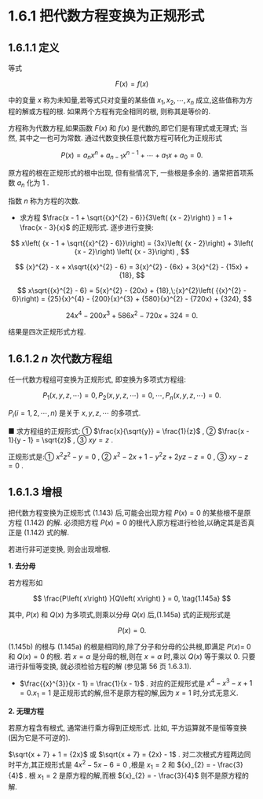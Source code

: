 # 1.6.1 把代数方程变换为正规形式

## 1.6.1.1 定义

等式

$$
F\left( x\right)  = f\left( x\right)  \tag{1.142}
$$

中的变量 $x$ 称为未知量,若等式只对变量的某些值 ${x}_{1},{x}_{2},\cdots ,{x}_{n}$ 成立,这些值称为方程的解或方程的根. 如果两个方程有完全相同的根, 则称其是等价的.

方程称为代数方程,如果函数 $F\left( x\right)$ 和 $f\left( x\right)$ 是代数的,即它们是有理式或无理式; 当然, 其中之一也可为常数. 通过代数变换任意代数方程可转化为正规形式

$$
P\left( x\right)  = {a}_{n}{x}^{n} + {a}_{n - 1}{x}^{n - 1} + \cdots  + {a}_{1}x + {a}_{0} = 0. \tag{1.143}
$$

原方程的根在正规形式的根中出现, 但有些情况下, 一些根是多余的. 通常把首项系数 ${a}_{n}$ 化为 1 .

指数 $n$ 称为方程的次数.

- 求方程 $\frac{x - 1 + \sqrt{{x}^{2} - 6}}{3\left( {x - 2}\right) } = 1 + \frac{x - 3}{x}$ 的正规形式. 逐步进行变换:

$$
x\left( {x - 1 + \sqrt{{x}^{2} - 6}}\right)  = {3x}\left( {x - 2}\right)  + 3\left( {x - 2}\right) \left( {x - 3}\right) ,
$$

$$
{x}^{2} - x + x\sqrt{{x}^{2} - 6} = 3{x}^{2} - {6x} + 3{x}^{2} - {15x} + {18},
$$

$$
x\sqrt{{x}^{2} - 6} = 5{x}^{2} - {20x} + {18},\;{x}^{2}\left( {{x}^{2} - 6}\right)  = {25}{x}^{4} - {200}{x}^{3} + {580}{x}^{2} - {720x} + {324},
$$

$$
{24}{x}^{4} - {200}{x}^{3} + {586}{x}^{2} - {720x} + {324} = 0.
$$

结果是四次正规形式方程.

## 1.6.1.2 $n$ 次代数方程组

任一代数方程组可变换为正规形式, 即变换为多项式方程组:

$$
{P}_{1}\left( {x, y, z,\cdots }\right)  = 0,{P}_{2}\left( {x, y, z,\cdots }\right)  = 0,\cdots ,{P}_{n}\left( {x, y, z,\cdots }\right)  = 0. \tag{1.144}
$$

${P}_{i}\left( {i = 1,2,\cdots , n}\right)$ 是关于 $x, y, z,\cdots$ 的多项式.

■ 求方程组的正规形式: ① $\frac{x}{\sqrt{y}} = \frac{1}{z}$ , ② $\frac{x - 1}{y - 1} = \sqrt{z}$ , ③ ${xy} = z$ .

正规形式是:① ${x}^{2}{z}^{2} - y = 0$ , ② ${x}^{2} - {2x} + 1 - {y}^{2}z + {2yz} - z = 0$ , ③ ${xy} - z = 0$ .

## 1.6.1.3 增根

把代数方程变换为正规形式 (1.143) 后,可能会出现方程 $P\left( x\right)  = 0$ 的某些根不是原方程 (1.142) 的解. 必须把方程 $P\left( x\right)  = 0$ 的根代入原方程进行检验,以确定其是否真正是 (1.142) 式的解.

若进行非可逆变换, 则会出现增根.

**1. 去分母**

若方程形如

$$
\frac{P\left( x\right) }{Q\left( x\right) } = 0, \tag{1.145a}
$$

其中, $P\left( x\right)$ 和 $Q\left( x\right)$ 为多项式,则乘以分母 $Q\left( x\right)$ 后,(1.145a) 式的正规形式是

$$
P\left( x\right)  = 0\text{.} \tag{1.145b}
$$

(1.145b) 的根与 (1.145a) 的根是相同的,除了分子和分母的公共根,即满足 $P\left( x\right)  =$ 0 和 $Q\left( x\right)  = 0$ 的根. 若 $x = \alpha$ 是分母的根,则在 $x = \alpha$ 时,乘以 $Q\left( x\right)$ 等于乘以 0. 只要进行非恒等变换, 就必须检验方程的解 (参见第 56 页 1.6.3.1).

- $\frac{{x}^{3}}{x - 1} = \frac{1}{x - 1}$ . 对应的正规形式是 ${x}^{4} - {x}^{3} - x + 1 = 0.{x}_{1} = 1$ 是正规形式的解,但不是原方程的解,因为 $x = 1$ 时,分式无意义.

**2. 无理方程**

若原方程含有根式, 通常进行乘方得到正规形式. 比如, 平方运算就不是恒等变换 (因为它是不可逆的).

$\sqrt{x + 7} + 1 = {2x}$ 或 $\sqrt{x + 7} = {2x} - 1$ . 对二次根式方程两边同时平方,其正规形式是 $4{x}^{2} - {5x} - 6 = 0$ ,根是 ${x}_{1} = 2$ 和 ${x}_{2} =  - \frac{3}{4}$ . 根 ${x}_{1} = 2$ 是原方程的解,而根 ${x}_{2} =  - \frac{3}{4}$ 则不是原方程的解.
